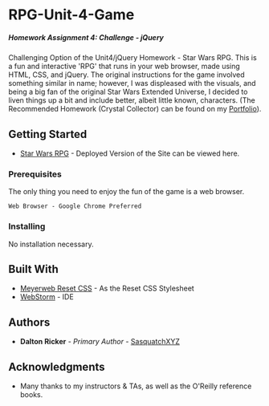 # RPG-Unit-4-Game
##### Homework Assignment 4: Challenge - jQuery

Challenging Option of the Unit4/jQuery Homework - Star Wars RPG.  This is a fun and interactive 'RPG' that runs in your web browser, made using HTML, CSS, and jQuery.  The original instructions for the game involved something similar in name; however, I was displeased with the visuals, and being a big fan of the original Star Wars Extended Universe, I decided to liven things up a bit and include better, albeit little known, characters.  (The Recommended Homework (Crystal Collector) can be found on my [Portfolio](https://sasquatchxyz.github.io/Basic-Portfolio/)).

## Getting Started

* [Star Wars RPG](https://sasquatchxyz.github.io/RPG-Unit-4-Game/) - Deployed Version of the Site can be viewed here.

### Prerequisites

The only thing you need to enjoy the fun of the game is a web browser.

```
Web Browser - Google Chrome Preferred
```

### Installing

No installation necessary.

## Built With

* [Meyerweb Reset CSS](https://meyerweb.com/eric/tools/css/reset/) - As the Reset CSS Stylesheet
* [WebStorm](https://www.jetbrains.com/webstorm/) - IDE

## Authors

* **Dalton Ricker** - *Primary Author* - [SasquatchXYZ](https://github.com/SasquatchXYZ)

## Acknowledgments
* Many thanks to my instructors & TAs, as well as the O'Reilly reference books.